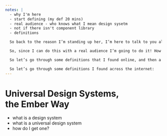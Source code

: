 ```yaml
---
notes: |
  - why I'm here
  - start defining (my def 20 mins)
  - real audience - who knows what I mean design sysetm
  - not if there isn't component library
  - definitions

  So back to the reason I’m standing up her, I’m here to talk to you all about using Ember to bulid a universal design system. It’s probably a good idea to start off talking about what a design system actually is (or really define what it’s going to be for the next 20 mins while you’re listening to me because I don’t think I could come up with a univeresal definition) and then I’ll eplain what I mean by a universal design system and why you would do something so silly as to build that in Embere.

  So, since I can do this with a real audience I’m going to do it! How many people here know what I mean by a design system? ok great that is a good number of hands up! there are a few uncertain hands... so lets try this then: how many of you would say that a design system isn’t a design system if it doesn’t provide you ready made components to use in your applications? ah yes, fewer hands but as you can see it’s not all agreemnet in the room of what exactly goes into a design system

  So let’s go through some definitions that I found online, and then a few examples of design systems to see if we can get on the same page before I get into the meat of the talk. and hopefully there will be a few more certain hands up by the end of this half hour!

  So let’s go through some definitions I found across the internet:
---
```


# Universal Design Systems,<br> the Ember Way

- what is a design system
- what is a universal design system
- how do I get one?
